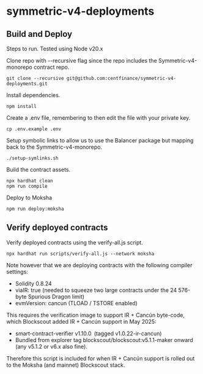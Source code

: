 # symmetric-v4-deployments

## Build and Deploy
Steps to run. Tested using Node v20.x

Clone repo with --recursive flag since the repo includes the Symmetric-v4-monorepo contract repo.

```
git clone --recursive git@github.com:centfinance/symmetric-v4-deployments.git
```

Install dependencies.

```
npm install
```

Create a .env file, remembering to then edit the file with your private key.
```
cp .env.example .env
```

Setup symbolic links to allow us to use the Balancer package but mapping back to the Symmetric-v4-monorepo.

```
./setup-symlinks.sh
```

Build the contract assets.

```
npx hardhat clean
npm run compile
```

Deploy to Moksha

```
npm run deploy:moksha
```

## Verify deployed contracts

Verify deployed contracts using the verify-all.js script.

```
npx hardhat run scripts/verify-all.js --network moksha
```

Note however that we are deploying contracts with the following compiler settings:

* Solidity 0.8.24
* viaIR: true (needed to squeeze two large contracts under the 24 576-byte Spurious Dragon limit)
* evmVersion: cancun (TLOAD / TSTORE enabled)

This requires the verification image to support IR + Cancún byte-code, which Blockscout added IR + Cancún support in May 2025:

* smart-contract-verifier v1.10.0 (tagged v1.0.22-ir-cancun)
* Bundled from explorer tag blockscout/blockscout:v5.1.1-maker onward (any v5.1.2 or v6.x also fine).

Therefore this script is included for when IR + Cancún support is rolled out to the Moksha (and mainnet) Blockscout stack.
